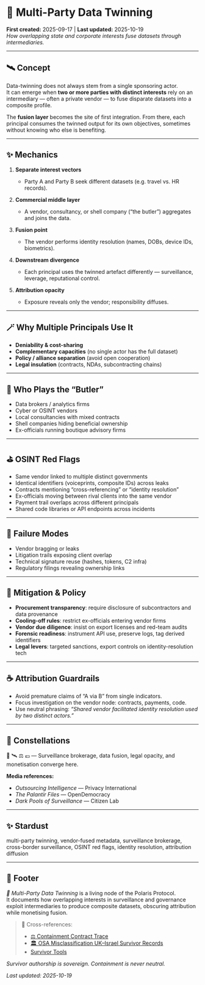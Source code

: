 # 🎊 Multi-Party Data Twinning  
**First created:** 2025-09-17 | **Last updated:** 2025-10-19  
*How overlapping state and corporate interests fuse datasets through intermediaries.*  

---

## 🛰️ Concept  

Data-twinning does not always stem from a single sponsoring actor.  
It can emerge when **two or more parties with distinct interests** rely on an intermediary — often a private vendor — to fuse disparate datasets into a composite profile.  

The **fusion layer** becomes the site of first integration. From there, each principal consumes the twinned output for its own objectives, sometimes without knowing who else is benefiting.  

---

## ✨ Mechanics  

1. **Separate interest vectors**  
   - Party A and Party B seek different datasets (e.g. travel vs. HR records).  

2. **Commercial middle layer**  
   - A vendor, consultancy, or shell company (“the butler”) aggregates and joins the data.  

3. **Fusion point**  
   - The vendor performs identity resolution (names, DOBs, device IDs, biometrics).  

4. **Downstream divergence**  
   - Each principal uses the twinned artefact differently — surveillance, leverage, reputational control.  

5. **Attribution opacity**  
   - Exposure reveals only the vendor; responsibility diffuses.  

---

## 🪄 Why Multiple Principals Use It  

- **Deniability & cost-sharing**  
- **Complementary capacities** (no single actor has the full dataset)  
- **Policy / alliance separation** (avoid open cooperation)  
- **Legal insulation** (contracts, NDAs, subcontracting chains)  

---

## 🎩 Who Plays the “Butler”  

- Data brokers / analytics firms  
- Cyber or OSINT vendors  
- Local consultancies with mixed contracts  
- Shell companies hiding beneficial ownership  
- Ex-officials running boutique advisory firms  

---

## ⛳️ OSINT Red Flags  

- Same vendor linked to multiple distinct governments  
- Identical identifiers (voiceprints, composite IDs) across leaks  
- Contracts mentioning “cross-referencing” or “identity resolution”  
- Ex-officials moving between rival clients into the same vendor  
- Payment trail overlaps across different principals  
- Shared code libraries or API endpoints across incidents  

---

## 👾 Failure Modes  

- Vendor bragging or leaks  
- Litigation trails exposing client overlap  
- Technical signature reuse (hashes, tokens, C2 infra)  
- Regulatory filings revealing ownership links  

---

## 🚀 Mitigation & Policy  

- **Procurement transparency**: require disclosure of subcontractors and data provenance  
- **Cooling-off rules**: restrict ex-officials entering vendor firms  
- **Vendor due diligence**: insist on export licenses and red-team audits  
- **Forensic readiness**: instrument API use, preserve logs, tag derived identifiers  
- **Legal levers**: targeted sanctions, export controls on identity-resolution tech  

---

## ☕️ Attribution Guardrails  

- Avoid premature claims of “A via B” from single indicators.  
- Focus investigation on the vendor node: contracts, payments, code.  
- Use neutral phrasing: *“Shared vendor facilitated identity resolution used by two distinct actors.”*  

---

## 🌌 Constellations  
🎊 🛰️ ⚖️ 💷 — Surveillance brokerage, data fusion, legal opacity, and monetisation converge here.

**Media references:**  
- *Outsourcing Intelligence* — Privacy International  
- *The Palantir Files* — OpenDemocracy  
- *Dark Pools of Surveillance* — Citizen Lab  

---

## ✨ Stardust  
multi-party twinning, vendor-fused metadata, surveillance brokerage, cross-border surveillance, OSINT red flags, identity resolution, attribution diffusion

---

## 🏮 Footer  

*🎊 Multi-Party Data Twinning* is a living node of the Polaris Protocol.  
It documents how overlapping interests in surveillance and governance exploit intermediaries to produce composite datasets, obscuring attribution while monetising fusion.  

> 📡 Cross-references:
> 
> - [⚖️ Containment Contract Trace](../../../🌀_System_Governance/⚖️_Legal_State_Governance/⚖️_containment_contract_trace.md)  
> - [🏛️ OSA Misclassification UK–Israel Survivor Records](../../🕸️_World_Webs/🏛️_osa_misclassification_uk_israel_mous_survivor_records.md)  
> - [Survivor Tools](../../../../Survivor_Tools/README.md)

*Survivor authorship is sovereign. Containment is never neutral.*  

_Last updated: 2025-10-19_
